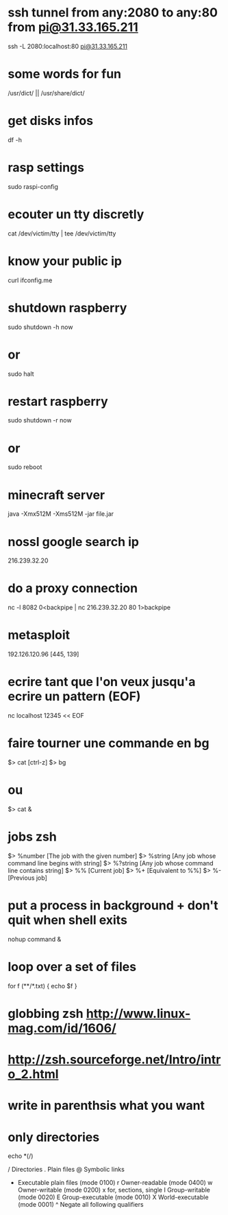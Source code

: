 # ssh tunnel from any:2080 to any:80 from pi@31.33.165.211
ssh -L 2080:localhost:80 pi@31.33.165.211

# some words for fun
/usr/dict/ || /usr/share/dict/

# get disks infos
df -h

# rasp settings
sudo raspi-config

# ecouter un tty discretly
cat /dev/victim/tty | tee /dev/victim/tty

# know your public ip
curl ifconfig.me

# shutdown raspberry
sudo shutdown -h now
# or
sudo halt

# restart raspberry
sudo shutdown -r now
# or
sudo reboot

# minecraft server
java -Xmx512M -Xms512M -jar file.jar

# nossl google search ip
216.239.32.20

# do a proxy connection
nc -l 8082 0<backpipe | nc 216.239.32.20 80 1>backpipe

# metasploit
192.126.120.96 [445, 139]

# ecrire tant que l'on veux jusqu'a ecrire un pattern (EOF)
nc localhost 12345 << EOF

# faire tourner une commande en bg
$> cat
[ctrl-z]
$> bg
# ou
$> cat &

# jobs zsh
$> %number
[The job with the given number]
$> %string
[Any job whose command line begins with string]
$> %?string
[Any job whose command line contains string]
$> %%
[Current job]
$> %+
[Equivalent to %%]
$> %-
[Previous job]

# put a process in background + don't quit when shell exits
nohup command &

# loop over a set of files
for f (**/*.txt) { echo $f }

# globbing zsh http://www.linux-mag.com/id/1606/
# http://zsh.sourceforge.net/Intro/intro_2.html
# write in parenthsis what you want

# only directories
echo *(/)

/	Directories
.	Plain files
@	Symbolic links
*	Executable plain files (mode 0100)
r	Owner-readable (mode 0400)
w	Owner-writable (mode 0200)
x	for, sections, single
I	Group-writable (mode 0020)
E	Group-executable (mode 0010)
X	World-executable (mode 0001)
^	Negate all following qualifiers
